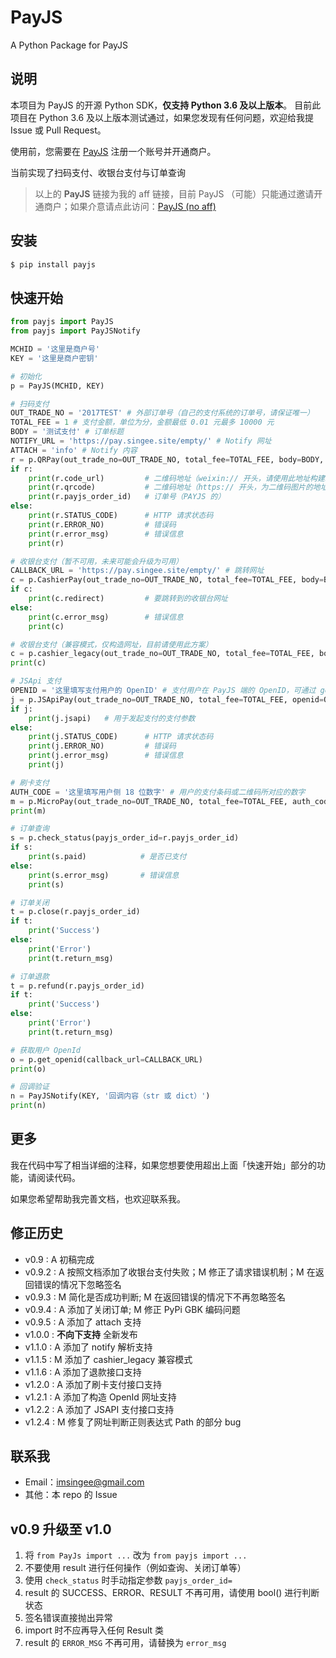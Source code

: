 # PayJS
A Python Package for PayJS

## 说明

本项目为 PayJS 的开源 Python SDK，**仅支持 Python 3.6 及以上版本**。
目前此项目在 Python 3.6 及以上版本测试通过，如果您发现有任何问题，欢迎给我提 Issue 或 Pull Request。

使用前，您需要在 [PayJS](https://payjs.cn/ref/WDQGQD) 注册一个账号并开通商户。

当前实现了扫码支付、收银台支付与订单查询

> 以上的 **PayJS** 链接为我的 aff 链接，目前 PayJS （可能）只能通过邀请开通商户；如果介意请点此访问：[PayJS (no aff)](https://payjs.cn)

## 安装

```bash
$ pip install payjs
```

## 快速开始

```python
from payjs import PayJS
from payjs import PayJSNotify

MCHID = '这里是商户号'
KEY = '这里是商户密钥'

# 初始化
p = PayJS(MCHID, KEY)

# 扫码支付
OUT_TRADE_NO = '2017TEST' # 外部订单号（自己的支付系统的订单号，请保证唯一）
TOTAL_FEE = 1 # 支付金额，单位为分，金额最低 0.01 元最多 10000 元
BODY = '测试支付' # 订单标题
NOTIFY_URL = 'https://pay.singee.site/empty/' # Notify 网址
ATTACH = 'info' # Notify 内容
r = p.QRPay(out_trade_no=OUT_TRADE_NO, total_fee=TOTAL_FEE, body=BODY, notify_url=NOTIFY_URL, attach=ATTACH)
if r:
    print(r.code_url)         # 二维码地址（weixin:// 开头，请使用此地址构建二维码）
    print(r.qrcode)           # 二维码地址（https:// 开头，为二维码图片的地址）
    print(r.payjs_order_id)   # 订单号（PAYJS 的）
else:
    print(r.STATUS_CODE)      # HTTP 请求状态码
    print(r.ERROR_NO)         # 错误码
    print(r.error_msg)        # 错误信息
    print(r)

# 收银台支付（暂不可用，未来可能会升级为可用）
CALLBACK_URL = 'https://pay.singee.site/empty/' # 跳转网址
c = p.CashierPay(out_trade_no=OUT_TRADE_NO, total_fee=TOTAL_FEE, body=BODY, callback_url=CALLBACK_URL, notify_url=NOTIFY_URL, attach=ATTACH)
if c:
    print(c.redirect)         # 要跳转到的收银台网址
else:
    print(c.error_msg)        # 错误信息
    print(c)

# 收银台支付（兼容模式，仅构造网址，目前请使用此方案）
c = p.cashier_legacy(out_trade_no=OUT_TRADE_NO, total_fee=TOTAL_FEE, body=BODY, callback_url=CALLBACK_URL, notify_url=NOTIFY_URL, attach=ATTACH)
print(c)

# JSApi 支付
OPENID = '这里填写支付用户的 OpenID' # 支付用户在 PayJS 端的 OpenID，可通过 get_openid 获取
j = p.JSApiPay(out_trade_no=OUT_TRADE_NO, total_fee=TOTAL_FEE, openid=OPENID, body=BODY, notify_url=NOTIFY_URL, attach=ATTACH)
if j:
    print(j.jsapi)   # 用于发起支付的支付参数
else:
    print(j.STATUS_CODE)      # HTTP 请求状态码
    print(j.ERROR_NO)         # 错误码
    print(j.error_msg)        # 错误信息
    print(j)

# 刷卡支付
AUTH_CODE = '这里填写用户侧 18 位数字' # 用户的支付条码或二维码所对应的数字
m = p.MicroPay(out_trade_no=OUT_TRADE_NO, total_fee=TOTAL_FEE, auth_code=AUTH_CODE, body=BODY)
print(m)

# 订单查询
s = p.check_status(payjs_order_id=r.payjs_order_id)
if s:
    print(s.paid)            # 是否已支付
else:
    print(s.error_msg)       # 错误信息
    print(s)

# 订单关闭
t = p.close(r.payjs_order_id)
if t:
    print('Success')
else:
    print('Error')
    print(t.return_msg)

# 订单退款
t = p.refund(r.payjs_order_id)
if t:
    print('Success')
else:
    print('Error')
    print(t.return_msg)

# 获取用户 OpenId
o = p.get_openid(callback_url=CALLBACK_URL)
print(o)

# 回调验证
n = PayJSNotify(KEY, '回调内容（str 或 dict）')
print(n)
```

## 更多

我在代码中写了相当详细的注释，如果您想要使用超出上面「快速开始」部分的功能，请阅读代码。

如果您希望帮助我完善文档，也欢迎联系我。

## 修正历史

+ v0.9   : A 初稿完成
+ v0.9.2 : A 按照文档添加了收银台支付失败；M 修正了请求错误机制；M 在返回错误的情况下忽略签名
+ v0.9.3 : M 简化是否成功判断; M 在返回错误的情况下不再忽略签名 
+ v0.9.4 : A 添加了关闭订单; M 修正 PyPi GBK 编码问题
+ v0.9.5 : A 添加了 attach 支持
+ v1.0.0 : **不向下支持** 全新发布
+ v1.1.0 : A 添加了 notify 解析支持
+ v1.1.5 : M 添加了 cashier_legacy 兼容模式
+ v1.1.6 : A 添加了退款接口支持
+ v1.2.0 : A 添加了刷卡支付接口支持
+ v1.2.1 : A 添加了构造 OpenId 网址支持
+ v1.2.2 : A 添加了 JSAPI 支付接口支持
+ v1.2.4 : M 修复了网址判断正则表达式 Path 的部分 bug

## 联系我

+ Email：imsingee@gmail.com
+ 其他：本 repo 的 Issue

## v0.9 升级至 v1.0

1. 将 `from PayJs import ...` 改为 `from payjs import ...`
2. 不要使用 result 进行任何操作（例如查询、关闭订单等）
3. 使用 `check_status` 时手动指定参数 `payjs_order_id=`
4. result 的 SUCCESS、ERROR、RESULT 不再可用，请使用 bool() 进行判断状态
5. 签名错误直接抛出异常
6. import 时不应再导入任何 Result 类
7. result 的 `ERROR_MSG` 不再可用，请替换为 `error_msg`